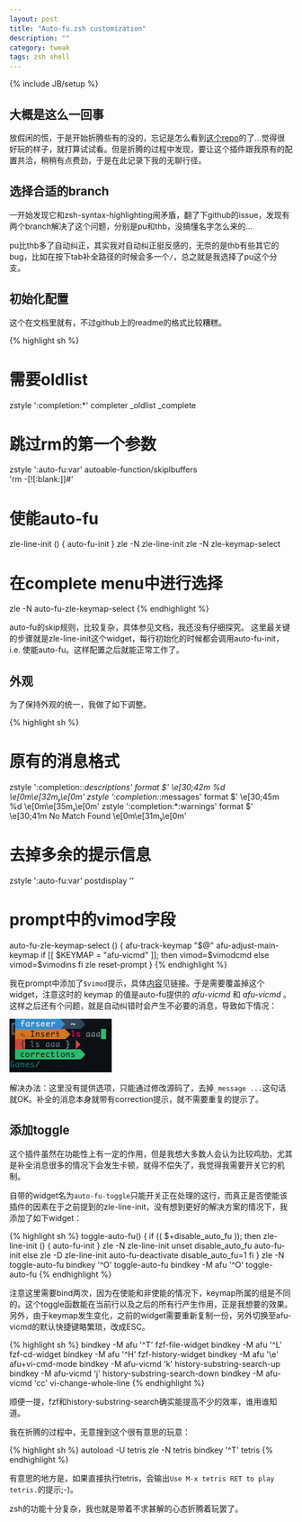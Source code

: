 ```yaml
---
layout: post
title: "Auto-fu.zsh customization"
description: ""
category: tweak
tags: zsh shell
---
```

{% include JB/setup %}

## 大概是这么一回事

放假闲的慌，于是开始折腾些有的没的，忘记是怎么看到[这个repo](https://github.com/hchbaw/auto-fu.zsh)的了...觉得很好玩的样子，就打算试试看。但是折腾的过程中发现，要让这个插件跟我原有的配置共洽，稍稍有点费劲，于是在此记录下我的无聊行径。

## 选择合适的branch

一开始发现它和zsh-syntax-highlighting闹矛盾，翻了下github的issue，发现有两个branch解决了这个问题，分别是pu和thb，没搞懂名字怎么来的...

pu比thb多了自动纠正，其实我对自动纠正挺反感的，无奈的是thb有些其它的bug，比如在按下tab补全路径的时候会多一个`/`，总之就是我选择了pu这个分支。

## 初始化配置

这个在文档里就有，不过github上的readme的格式比较糟糕。

{% highlight sh %}
# 需要oldlist
zstyle ':completion:*' completer _oldlist _complete
# 跳过rm的第一个参数
zstyle ':auto-fu:var' autoable-function/skiplbuffers \
    'rm -[![:blank:]]#'
# 使能auto-fu
zle-line-init () {
    auto-fu-init
}
zle -N zle-line-init
zle -N zle-keymap-select
# 在complete menu中进行选择
zle -N auto-fu-zle-keymap-select
{% endhighlight %}

auto-fu的skip规则，比较复杂，具体参见文档，我还没有仔细探究。
这里最关键的步骤就是zle-line-init这个widget，每行初始化的时候都会调用auto-fu-init，i.e. 使能auto-fu。这样配置之后就能正常工作了。

## 外观

为了保持外观的统一，我做了如下调整。

{% highlight sh %}
# 原有的消息格式
zstyle ':completion:*:descriptions' format $' \e[30;42m %d \e[0m\e[32m\e[0m'
zstyle ':completion:*:messages' format $' \e[30;45m %d \e[0m\e[35m\e[0m'
zstyle ':completion:*:warnings' format $' \e[30;41m No Match Found \e[0m\e[31m\e[0m'
# 去掉多余的提示信息
zstyle ':auto-fu:var' postdisplay ''

# prompt中的vimod字段
auto-fu-zle-keymap-select () {
    afu-track-keymap "$@" afu-adjust-main-keymap
    if [[ $KEYMAP = "afu-vicmd" ]]; then
        vimod=$vimodcmd
    else
        vimod=$vimodins
    fi
    zle reset-prompt
}
{% endhighlight %}

我在prompt中添加了`$vimod`提示，具体[内容](https://github.com/farseer90718/zsh-funcs/blob/master/powerline.zsh)见链接。于是需要覆盖掉这个widget，注意这时的 keymap 的值是auto-fu提供的 *afu-vicmd* 和 *afu-vicmd* 。
这样之后还有个问题，就是自动纠错时会产生不必要的消息，导致如下情况：

![afu](/assets/images/article/auto-fu.png)

解决办法：这里没有提供选项，只能通过修改源码了，去掉`_message ...`这句话就OK。补全的消息本身就带有correction提示，就不需要重复的提示了。

## 添加toggle

这个插件虽然在功能性上有一定的作用，但是我想大多数人会认为比较鸡肋，尤其是补全消息很多的情况下会发生卡顿，就得不偿失了，我觉得我需要开关它的机制。

自带的widget名为`auto-fu-toggle`只能开关正在处理的这行，而真正是否使能该插件的因素在于之前提到的zle-line-init，没有想到更好的解决方案的情况下，我添加了如下widget：

{% highlight sh %}
toggle-auto-fu() {
    if (( $+disable_auto_fu )); then
        zle-line-init () {
            auto-fu-init
        }
        zle -N zle-line-init
        unset disable_auto_fu
        auto-fu-init
    else
        zle -D zle-line-init
        auto-fu-deactivate
        disable_auto_fu=1
    fi
}
zle -N toggle-auto-fu
bindkey '^O' toggle-auto-fu
bindkey -M afu '^O' toggle-auto-fu
{% endhighlight %}

注意这里需要bind两次，因为在使能和非使能的情况下，keymap所属的组是不同的。这个toggle函数能在当前行以及之后的所有行产生作用，正是我想要的效果。另外，由于keymap发生变化，之前的widget需要重新复制一份，另外切换至afu-vicmd的默认快捷键略繁琐，改成ESC。

{% highlight sh %}
bindkey -M afu '^T' fzf-file-widget
bindkey -M afu '^L' fzf-cd-widget
bindkey -M afu '^H' fzf-history-widget
bindkey -M afu '\e' afu+vi-cmd-mode
bindkey -M afu-vicmd 'k' history-substring-search-up
bindkey -M afu-vicmd 'j' history-substring-search-down
bindkey -M afu-vicmd 'cc' vi-change-whole-line
{% endhighlight %}

顺便一提，fzf和history-substring-search确实能提高不少的效率，谁用谁知道。

我在折腾的过程中，无意搜到这个很有意思的玩意：

{% highlight sh %}
autoload -U tetris
zle -N tetris
bindkey '^T' tetris
{% endhighlight %}

有意思的地方是，如果直接执行tetris，会输出`Use M-x tetris RET to play tetris.`的提示;-)。

zsh的功能十分复杂，我也就是带着不求甚解的心态折腾着玩罢了。
